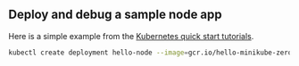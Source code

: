 ## Deploy and debug a sample node app


Here is a simple example from the [Kubernetes quick start tutorials](https://kubernetes.io/docs/tutorials/hello-minikube/).

```bash
kubectl create deployment hello-node --image=gcr.io/hello-minikube-zero-install/hello-node
```
